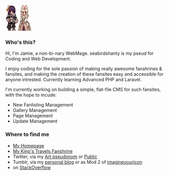 ![](./avi2.gif)

### Who's this?

Hi, I'm Jamie, a non-bi-nary WebMage. seabirdshanty is my pseud for Coding and Web Development. 

I enjoy coding for the sole passion of making really awesome fanshrines & fansites, and making the creation of these fansites easy and accessible for anyone intrested. Currently learning Advanced PHP and Laravel.

I'm currently working on building a simple, flat-file CMS for such fansites, with the hope to incude:
  - New Fanlisting Management
  - Gallery Management
  - Page Management
  - Update Management

### Where to find me
  - [My Homepage](https://solstice.party)
  - [My Kino's Travels Fanshrine](https://kinotabi.info)
  - Twitter, via my [Art pseudonym](http://twitter.com/freakmoch) or [Public](http://twitter.com/rummyiabyrinth)
  - Tumblr, via my [personal blog](http://solstice.party) or as Mod 2 of [imagineyouricon](http://imagineyouricon.tumblr.com) 
  - on [StackOverflow](https://stackoverflow.com/users/20443935/byrdie)
